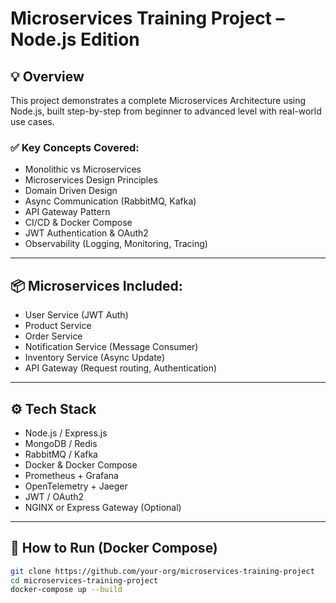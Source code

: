 # Microservices Training Project – Node.js Edition

## 💡 Overview
This project demonstrates a complete Microservices Architecture using Node.js, built step-by-step from beginner to advanced level with real-world use cases.

### ✅ Key Concepts Covered:
- Monolithic vs Microservices
- Microservices Design Principles
- Domain Driven Design
- Async Communication (RabbitMQ, Kafka)
- API Gateway Pattern
- CI/CD & Docker Compose
- JWT Authentication & OAuth2
- Observability (Logging, Monitoring, Tracing)

---

## 📦 Microservices Included:
- User Service (JWT Auth)
- Product Service
- Order Service
- Notification Service (Message Consumer)
- Inventory Service (Async Update)
- API Gateway (Request routing, Authentication)

---

## ⚙️ Tech Stack
- Node.js / Express.js
- MongoDB / Redis
- RabbitMQ / Kafka
- Docker & Docker Compose
- Prometheus + Grafana
- OpenTelemetry + Jaeger
- JWT / OAuth2
- NGINX or Express Gateway (Optional)

---

## 🚀 How to Run (Docker Compose)
```bash
git clone https://github.com/your-org/microservices-training-project
cd microservices-training-project
docker-compose up --build
